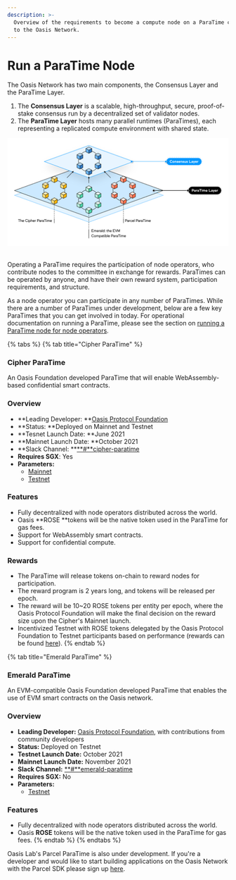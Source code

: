 ```yaml
---
description: >-
  Overview of the requirements to become a compute node on a ParaTime connected
  to the Oasis Network.
---
```


# Run a ParaTime Node

The Oasis Network has two main components, the Consensus Layer and the ParaTime Layer.

1. The **Consensus Layer** is a scalable, high-throughput, secure, proof-of-stake consensus run by a decentralized set of validator nodes.
2. The **ParaTime Layer** hosts many parallel runtimes (ParaTimes), each representing a replicated compute environment with shared state.

![](../.gitbook/assets/image.png)

\
Operating a ParaTime requires the participation of node operators, who contribute nodes to the committee in exchange for rewards. ParaTimes can be operated by anyone, and have their own reward system, participation requirements, and structure.

As a node operator you can participate in any number of ParaTimes. While there are a number of ParaTimes under development, below are a few key ParaTimes that you can get involved in today. For operational documentation on running a ParaTime, please see the section on [running a ParaTime node for node operators](../run-a-node/set-up-your-node/run-a-paratime-node.md).

{% tabs %}
{% tab title="Cipher ParaTime" %}
### Cipher ParaTime

An Oasis Foundation developed ParaTime that will enable WebAssembly-based confidential smart contracts.

### Overview&#x20;

* **Leading Developer: **[Oasis Protocol Foundation](http://oasisprotocol.org)
* **Status: **Deployed on Mainnet and Testnet
* **Tesnet Launch Date: **June 2021
* **Mainnet Launch Date: **October 2021
* **Slack Channel: **[**#**cipher-paratime](../oasis-network/connect-with-us.md#social-media-channels)
* **Requires SGX**: Yes
* **Parameters:**
  * [Mainnet](../oasis-network/network-parameters.md#cipher-paratime)
  * [Testnet](../foundation/testnet/#cipher-paratime)

### Features

* Fully decentralized with node operators distributed across the world.
* Oasis **ROSE **tokens will be the native token used in the ParaTime for gas fees.
* Support for WebAssembly smart contracts.
* Support for confidential compute.

### Rewards

* The ParaTime will release tokens on-chain to reward nodes for participation.
* The reward program is 2 years long, and tokens will be released per epoch.
* The reward will be 10\~20 ROSE tokens per entity per epoch, where the Oasis Protocol Foundation will make the final decision on the reward size upon the Cipher's Mainnet launch.
* Incentivized Testnet with ROSE tokens delegated by the Oasis Protocol Foundation to Testnet participants based on performance (rewards can be found [here](https://oasis-foundation.medium.com/oasis-cipher-paratime-c9f40ae64946)).
{% endtab %}

{% tab title="Emerald ParaTime" %}
### Emerald ParaTime

An EVM-compatible Oasis Foundation developed ParaTime that enables the use of EVM smart contracts on the Oasis network.

### Overview

* **Leading Developer:** [Oasis Protocol Foundation](https://oasisprotocol.org), with contributions from community developers
* **Status:** Deployed on Testnet
* **Testnet Launch Date:** October 2021
* **Mainnet Launch Date:** November 2021
* **Slack Channel:** [**#**emerald-paratime](../oasis-network/connect-with-us.md#social-media-channels)
* **Requires SGX:** No
* **Parameters:**
  * [Testnet](../foundation/testnet/#emerald-paratime)

### Features

* Fully decentralized with node operators distributed across the world.
* Oasis **ROSE** tokens will be the native token used in the ParaTime for gas fees.
{% endtab %}
{% endtabs %}

Oasis Lab's Parcel ParaTime is also under development. If you're a developer and would like to start building applications on the Oasis Network with the Parcel SDK please sign up [here](https://www.oasislabs.com/parcelsdk).
